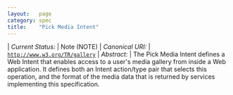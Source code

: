 ```yaml
---
layout:   page
category: spec
title:    "Pick Media Intent"
---
```


| *Current Status:* | Note (NOTE)
| *Canonical URI:* | [`http://www.w3.org/TR/gallery`](http://www.w3.org/TR/gallery)
| *Abstract:* | The Pick Media Intent defines a Web Intent that enables access to a user's media gallery from inside a Web application. It defines both an Intent action/type pair that selects this operation, and the format of the media data that is returned by services implementing this specification.